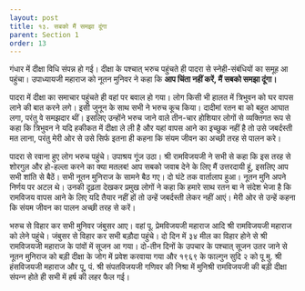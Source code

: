```yaml
---
layout: post
title: १३. सबको मैं समझा दूंगा
parent: Section 1
order: 13
---
```


गंधार में दीक्षा विधि संपन्न हो गई। दीक्षा के पश्चात्‌ भरुच पहुंचते ही पादरा से स्नेही-संबंधियों का समूह आ पहुंचा। उपाध्यायजी महाराज को नूतन मुनिवर ने कहा कि **आप चिंता नहीं करें, मैं सबको समझा दूंगा।**

पादरा में दीक्षा का समाचार पहुंचते ही वहां पर बवाल हो गया। लोग किसी भी हालत में त्रिभुवन को घर वापस लाने की बात करने लगे। इसी जुनून के साथ सभी ने भरुच कूच किया। दादीमां रतन बा को बहुत आघात लगा, परंतु वे समझदार थीं। इसलिए उन्होंने भरुच जाने वाले तीन-चार होशियार लोगों से व्यक्तिगत रूप से कहा कि त्रिभुवन ने यदि हकीकत में दीक्षा ले ली है और यहां वापस आने का इच्छुक नहीं है तो उसे जबर्दस्ती मत लाना, परंतु मेरी ओर से उसे सिर्फ इतना ही कहना कि संयम जीवन का अच्छी तरह से पालन करे।

पादरा से रवाना हुए लोग भरुच पहुंचे। उपाश्रय गूंज उठा। श्री रामविजयजी ने सभी से कहा कि इस तरह से शोरगुल और हो-हल्ला करने का क्‍या मतलब! आप सबको जवाब देने के लिए मैं उत्तरदायी हूं, इसलिए आप सभी शांति से बैठें। सभी नूतन मुनिराज के सामने बैठ गए। दो घंटे तक वार्तालाप हुआ। नूतन मुनि अपने निर्णय पर अटल थे। उनकी दृढ़ता देखकर प्रमुख लोगों ने कहा कि हमारे साथ रतन बा ने संदेश भेजा है कि रामविजय वापस आने के लिए यदि तैयार नहीं हों तो उन्हें जबर्दस्ती लेकर नहीं आएं। मेरी ओर से उन्हें कहना कि संयम जीवन का पालन अच्छी तरह से करें।

भरुच से विहार कर सभी मुनिवर जंबुसर आए। वहां पू. प्रेमविजयजी महाराज आदि श्री रामविजयजी महाराज को लेने पहुंचे। जंबुसर से विहार कर सभी बड़ौदा पहुंचे। दो दिन में ३४ मील का विहार होने से श्री रामविजयजी महाराज के पांवों में सूजन आ गया। दो-तीन दिनों के उपचार के पश्चात्‌ सूजन उतर जाने से नूतन मुनिराज को बड़ी दीक्षा के जोग में प्रवेश करवाया गया और १९६९ के फाल्गुन सुदि २ को पू मु. श्री हंसविजयजी महाराज और पू, पं. श्री संपतविजयजी गणिवर की निश्रा में मुनिश्री रामविजयजी की बड़ी दीक्षा संपन्‍न होते ही सभी में हर्ष की लहर फैल गई।